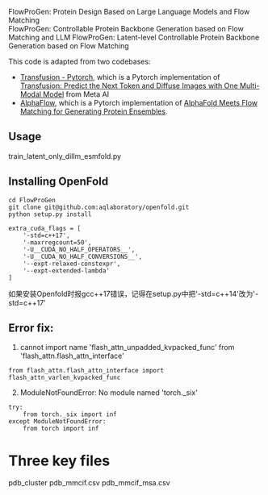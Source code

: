 
FlowProGen: Protein Design Based on Large Language Models and Flow Matching    
FlowProGen: Controllable Protein Backbone Generation based on Flow Matching and LLM
FlowProGen: Latent-level Controllable Protein Backbone Generation based on Flow Matching


This code is adapted from two codebases:
 - [Transfusion - Pytorch](https://github.com/lucidrains/transfusion-pytorch), which is a Pytorch implementation of [Transfusion: Predict the Next Token and Diffuse Images with One Multi-Modal Model](https://www.arxiv.org/abs/2408.11039) from Meta AI
 - [AlphaFlow](https://github.com/bjing2016/alphaflow), which is a Pytorch implementation of [AlphaFold Meets Flow Matching for Generating Protein Ensembles](https://arxiv.org/abs/2402.04845).


## Usage

train_latent_only_dillm_esmfold.py


## Installing OpenFold

```
cd FlowProGen
git clone git@github.com:aqlaboratory/openfold.git
python setup.py install
```

```
extra_cuda_flags = [
    '-std=c++17',
    '-maxrregcount=50',
    '-U__CUDA_NO_HALF_OPERATORS__',
    '-U__CUDA_NO_HALF_CONVERSIONS__',
    '--expt-relaxed-constexpr',
    '--expt-extended-lambda'
]
```
如果安装Openfold时报gcc++17错误，记得在setup.py中把'-std=c++14'改为'-std=c++17'

## Error fix:
1. cannot import name 'flash_attn_unpadded_kvpacked_func' from 'flash_attn.flash_attn_interface'
```
from flash_attn.flash_attn_interface import flash_attn_varlen_kvpacked_func
```
2. ModuleNotFoundError: No module named 'torch._six'
```
try:
    from torch._six import inf
except ModuleNotFoundError:
    from torch import inf
```

# Three key files
pdb_cluster
pdb_mmcif.csv
pdb_mmcif_msa.csv
